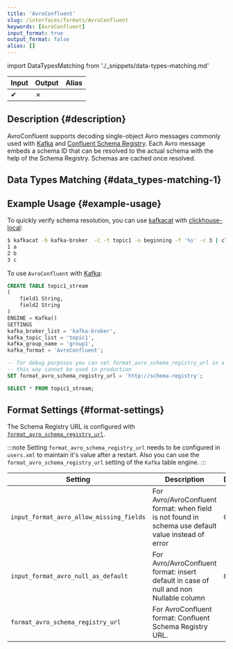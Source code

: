 ```yaml
---
title: 'AvroConfluent'
slug: /interfaces/formats/AvroConfluent
keywords: [AvroConfluent]
input_format: true
output_format: false
alias: []
---
```


import DataTypesMatching from './_snippets/data-types-matching.md'

| Input | Output | Alias |
|-------|--------|-------|
| ✔     | ✗      |       |

## Description {#description}

AvroConfluent supports decoding single-object Avro messages commonly used with [Kafka](https://kafka.apache.org/) and [Confluent Schema Registry](https://docs.confluent.io/current/schema-registry/index.html).
Each Avro message embeds a schema ID that can be resolved to the actual schema with the help of the Schema Registry.
Schemas are cached once resolved.

## Data Types Matching {#data_types-matching-1}

<DataTypesMatching/>

## Example Usage {#example-usage}

To quickly verify schema resolution, you can use [kafkacat](https://github.com/edenhill/kafkacat) with [clickhouse-local](/operations/utilities/clickhouse-local.md):

```bash
$ kafkacat -b kafka-broker  -C -t topic1 -o beginning -f '%s' -c 3 | clickhouse-local   --input-format AvroConfluent --format_avro_schema_registry_url 'http://schema-registry' -S "field1 Int64, field2 String"  -q 'select *  from table'
1 a
2 b
3 c
```

To use `AvroConfluent` with [Kafka](/engines/table-engines/integrations/kafka.md):

```sql
CREATE TABLE topic1_stream
(
    field1 String,
    field2 String
)
ENGINE = Kafka()
SETTINGS
kafka_broker_list = 'kafka-broker',
kafka_topic_list = 'topic1',
kafka_group_name = 'group1',
kafka_format = 'AvroConfluent';

-- for debug purposes you can set format_avro_schema_registry_url in a session.
-- this way cannot be used in production
SET format_avro_schema_registry_url = 'http://schema-registry';

SELECT * FROM topic1_stream;
```

## Format Settings {#format-settings}

The Schema Registry URL is configured with [`format_avro_schema_registry_url`](/operations/settings/settings-formats.md/#format_avro_schema_registry_url).

:::note
Setting `format_avro_schema_registry_url` needs to be configured in `users.xml` to maintain it's value after a restart. Also you can use the `format_avro_schema_registry_url` setting of the `Kafka` table engine.
:::

| Setting                                     | Description                                                                                         | Default |
|---------------------------------------------|-----------------------------------------------------------------------------------------------------|---------|
| `input_format_avro_allow_missing_fields`    | For Avro/AvroConfluent format: when field is not found in schema use default value instead of error | `0`     |
| `input_format_avro_null_as_default`         | For Avro/AvroConfluent format: insert default in case of null and non Nullable column	              |   `0`   |
| `format_avro_schema_registry_url`           | For AvroConfluent format: Confluent Schema Registry URL.                                            |         |